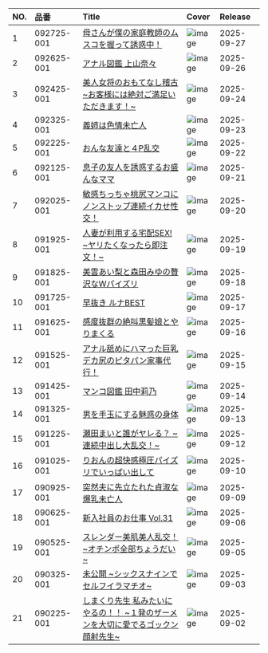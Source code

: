 |NO.|品番|Title|Cover|Release|
|:---|:---|:---|:---|:---|
1|092725-001|[母さんが僕の家庭教師のムスコを握って誘惑中！](https://www.avmoive.top/index.php/archives/59948/)|![image](https://www.caribbeancom.com/moviepages/092725-001/images/l/001.jpg)|2025-09-27
2|092625-001|[アナル図鑑 上山奈々](https://www.avmoive.top/index.php/archives/59933/)|![image](https://www.caribbeancom.com/moviepages/092625-001/images/l/001.jpg)|2025-09-26
3|092425-001|[美人女将のおもてなし稽古 ~お客様には絶対ご満足いただきます！~](https://www.avmoive.top/index.php/archives/59934/)|![image](https://www.caribbeancom.com/moviepages/092425-001/images/l/001.jpg)|2025-09-24
4|092325-001|[義姉は色情未亡人](https://www.avmoive.top/index.php/archives/59852/)|![image](https://www.caribbeancom.com/moviepages/092325-001/images/l/001.jpg)|2025-09-23
5|092225-001|[おんな友達と４P乱交](https://www.avmoive.top/index.php/archives/59752/)|![image](https://www.caribbeancom.com/moviepages/092225-001/images/l/001.jpg)|2025-09-22
6|092125-001|[息子の友人を誘惑するお盛んなママ](https://www.avmoive.top/index.php/archives/59753/)|![image](https://www.caribbeancom.com/moviepages/092125-001/images/l/001.jpg)|2025-09-21
7|092025-001|[敏感ちっちゃ桃尻マンコにノンストップ連続イカせ性交！](https://www.avmoive.top/index.php/archives/59754/)|![image](https://www.caribbeancom.com/moviepages/092025-001/images/l/001.jpg)|2025-09-20
8|091925-001|[人妻が利用する宅配SEX! ~ヤリたくなったら即注文！~](https://www.avmoive.top/index.php/archives/59755/)|![image](https://www.caribbeancom.com/moviepages/091925-001/images/l/001.jpg)|2025-09-19
9|091825-001|[美雲あい梨と森田みゆの贅沢なWパイズリ](https://www.avmoive.top/index.php/archives/59756/)|![image](https://www.caribbeancom.com/moviepages/091825-001/images/l/001.jpg)|2025-09-18
10|091725-001|[早抜き ルナBEST](https://www.avmoive.top/index.php/archives/59757/)|![image](https://www.caribbeancom.com/moviepages/091725-001/images/l/001.jpg)|2025-09-17
11|091625-001|[感度抜群の絶叫黒髪娘とやりまくる](https://www.avmoive.top/index.php/archives/59758/)|![image](https://www.caribbeancom.com/moviepages/091625-001/images/l/001.jpg)|2025-09-16
12|091525-001|[アナル舐めにハマった巨乳デカ尻のピタパン家事代行！](https://www.avmoive.top/index.php/archives/59679/)|![image](https://www.caribbeancom.com/moviepages/091525-001/images/l/001.jpg)|2025-09-15
13|091425-001|[マンコ図鑑 田中莉乃](https://www.avmoive.top/index.php/archives/59680/)|![image](https://www.caribbeancom.com/moviepages/091425-001/images/l/001.jpg)|2025-09-14
14|091325-001|[男を手玉にする魅惑の身体](https://www.avmoive.top/index.php/archives/59681/)|![image](https://www.caribbeancom.com/moviepages/091325-001/images/l/001.jpg)|2025-09-13
15|091225-001|[瀬田まいと誰がヤレる？ ~連続中出し大乱交！~](https://www.avmoive.top/index.php/archives/59653/)|![image](https://www.caribbeancom.com/moviepages/091225-001/images/l/001.jpg)|2025-09-12
16|091025-001|[りおんの超快感極圧パイズリでいっぱい出して](https://www.avmoive.top/index.php/archives/59654/)|![image](https://www.caribbeancom.com/moviepages/091025-001/images/l/001.jpg)|2025-09-10
17|090925-001|[突然夫に先立たれた貞淑な爆乳未亡人](https://www.avmoive.top/index.php/archives/59655/)|![image](https://www.caribbeancom.com/moviepages/090925-001/images/l/001.jpg)|2025-09-09
18|090625-001|[新入社員のお仕事 Vol.31](https://www.avmoive.top/index.php/archives/59546/)|![image](https://www.caribbeancom.com/moviepages/090625-001/images/l/001.jpg)|2025-09-06
19|090525-001|[スレンダー美肌美人乱交！~オチンポ全部ちょうだい~](https://www.avmoive.top/index.php/archives/59538/)|![image](https://www.caribbeancom.com/moviepages/090525-001/images/l/001.jpg)|2025-09-05
20|090325-001|[未公開 ~シックスナインでセルフイラマチオ~](https://www.avmoive.top/index.php/archives/59476/)|![image](https://www.caribbeancom.com/moviepages/090325-001/images/l/001.jpg)|2025-09-03
21|090225-001|[しまくり先生 私みたいにやるの！！ ~１発のザーメンを大切に愛でるゴックン顔射先生~](https://www.avmoive.top/index.php/archives/59477/)|![image](https://www.caribbeancom.com/moviepages/090225-001/images/l/001.jpg)|2025-09-02